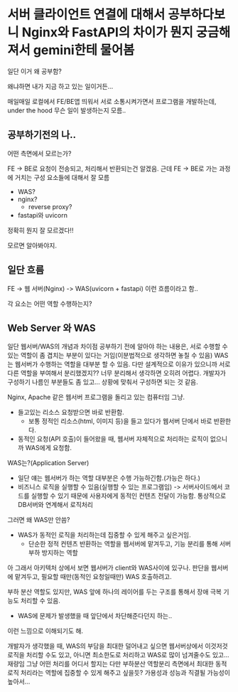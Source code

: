 # 서버 클라이언트 연결에 대해서 공부하다보니 Nginx와 FastAPI의 차이가 뭔지 궁금해져서 gemini한테 물어봄

일단 이거 왜 공부함?

왜냐하면 내가 지금 하고 있는 일이거든...

매일매일 로컬에서 FE/BE앱 띄워서 서로 소통시켜가면서 프로그램을 개발하는데, under the hood 무슨 일이 발생하는지 모름..

## 공부하기전의 나..

어떤 측면에서 모르는가?

FE -> BE로 요청이 전송되고, 처리해서 반환되는건 알겠음. 근데 FE -> BE로 가는 과정에 거치는 구성 요소들에 대해서 잘 모름

- WAS?
- nginx?
  - reverse proxy?
- fastapi와 uvicorn

정확히 뭔지 잘 모르겠다!!

모르면 알아봐야지.

## 일단 흐름

FE -> 웹 서버(Nginx) -> WAS(uvicorn + fastapi) 이런 흐름이라고 함..

각 요소는 어떤 역할 수행하는지?

## Web Server 와 WAS

일단 웹서버/WAS의 개념과 차이점 공부하기 전에 알아야 하는 내용은, 서로 수행할 수 있는 역할이 좀 겹치는 부분이 있다는 거임(이분법적으로 생각하면 놓칠 수 있음) WAS는 웹서버가 수행하는 역할을 대부분 할 수 있음. 다만 설계적으로 이유가 있으니까 서로 다른 역할을 부여해서 분리했겠지?? 너무 분리해서 생각하면 오히려 어렵다. 개발자가 구성하기 나름인 부분들도 좀 있고... 상황에 맞춰서 구성하면 되는 것 같음.

Nginx, Apache 같은 웹서버 프로그램을 돌리고 있는 컴퓨터임 그냥.

- 들고있는 리소스 요청받으면 바로 반환함.
  - 보통 정적인 리소스(html, 이미지 등)을 들고 있다가 웹서버 단에서 바로 반환한다.
- 동적인 요청(API 호출)이 들어왔을 때, 웹서버 자체적으로 처리하는 로직이 없으니까 WAS에게 요청함.

WAS는?(Application Server)

- 일단 얘는 웹서버가 하는 역할 대부분은 수행 가능하긴함.(가능은 하다.)
- 비즈니스 로직을 실행할 수 있음(실행할 수 있는 프로그램임) -> 서버사이드에서 코드를 실행할 수 있기 때문에 사용자에게 동적인 컨텐츠 전달이 가능함. 통상적으로 DB서버와 연계해서 로직처리

그러면 왜 WAS만 안씀?

- WAS가 동적인 로직을 처리하는데 집중할 수 있게 해주고 싶은거임.
  - 단순한 정적 컨텐츠 반환하는 역할을 웹서버에 맡겨두고, 기능 분리를 통해 서버 부하 방지하는 역할

아 그래서 아키텍처 상에서 보면 웹서버가 client와 WAS사이에 있구나. 판단을 웹서버에 맡겨두고, 필요할 때만(동적인 요청일때만) WAS 호출하려고.

부하 분산 역할도 있지만, WAS 앞에 하나의 레이어를 두는 구조를 통해서 장애 극복 기능도 처리할 수 있음.

- WAS에 문제가 발생했을 때 앞단에서 차단해준다던지 하는..

이런 느낌으로 이해되기도 해.

개발자가 생각했을 때, WAS의 부담을 최대한 덜어내고 싶으면 웹서버상에서 이것저것 로직을 처리할 수도 있고, 아니면 최소한도로 처리하고 WAS로 많이 넘겨줄수도 있고...재량임 그냥 어떤 처리를 어디서 할지는 다만 부하분산 역할분리 측면에서 최대한 동적 로직 처리라는 역할에 집중할 수 있게 해주고 싶을듯? 가용성과 성능과 직결될 가능성이 높아서...
